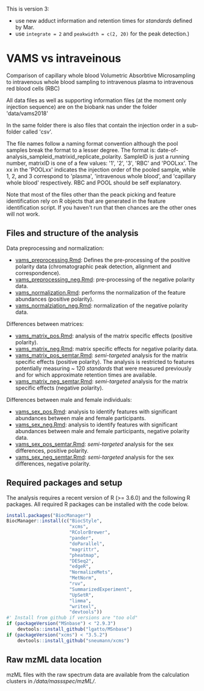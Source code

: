 This is version 3:
- use new adduct information and retention times for *standards* defined by Mar.
- use `integrate = 2` and `peakwidth = c(2, 20)` for the peak detection.)

# VAMS vs intraveinous

Comparison of capillary whole blood Volumetric Absorbtive Microsampling to
intravenous whole blood sampling to intravenous plasma to intravenous red blood
cells (RBC)

All data files as well as supporting information files (at the moment only
injection sequence) are on the biobank nas under the folder 'data/vams2018'

In the same folder there is also files that contain the injection order in a
sub-folder called 'csv'.

The file names follow a naming format convention although the pool samples break
the format to a lesser degree.  The format is:
date-of-analysis_sampleid_matrixid_replicate_polarity.  SampleID is just a
running number, matrixID is one of a few values: '1', '2', '3', 'RBC' and
'POOLxx'.  The xx in the 'POOLxx' indicates the injection order of the pooled
sample, while 1, 2, and 3 correspond to 'plasma', 'intravenous whole blood', and
'capillary whole blood' respectively. RBC and POOL should be self explanatory.

Note that most of the files other than the peack picking and feature
identification rely on R objects that are generated in the feature
identification script. If you haven't run that then chances are the other ones
will not work.


## Files and structure of the analysis

Data preprocessing and normalization:

- [vams_preprocessing.Rmd](vams_preprocessing.Rmd): Defines the pre-processing
  of the positive polarity data (chromatographic peak detection, alignment and
  correspondence).
- [vams_preprocessing_neg.Rmd](vams_preprocessing_neg.Rmd): pre-processing of
  the negative polarity data.
- [vams_normalization.Rmd](vams_normalization.Rmd): performs the normalization
  of the feature abundances (positive polarity).
- [vams_normalziation_neg.Rmd](vams_normalization_neg.Rmd): normalization of the
  negative polarity data.

Differences between matrices:

- [vams_matrix_pos.Rmd](vams_matrix_pos.Rmd): analysis of the matrix specific
  effects (positive polarity).
- [vams_matrix_neg.Rmd](vams_matrix_neg.Rmd): matrix specific effects for
  negative polarity data.
- [vams_matrix_pos_semtar.Rmd](vams_matrix_pos_semtar.Rmd): *semi-targeted*
  analysis for the matrix specific effects (positive polarity). The analysis is
  restricted to features potentially measuring ~ 120 *standards* that were
  measured previously and for which approximate retention times are available.
- [vams_matrix_neg_semtar.Rmd](vams_matrix_neg_semtar.Rmd): *semi-targeted*
  analysis for the matrix specific effects (negative polarity).

Differences between male and female individuals:

- [vams_sex_pos.Rmd](vams_sex_pos.Rmd): analysis to identify features with
  significant abundances between male and female participants.
- [vams_sex_neg.Rmd](vams_sex_neg.Rmd): analysis to identify features with
  significant abundances between male and female participants, negative polarity
  data.
- [vams_sex_pos_semtar.Rmd](vams_sex_pos_semtar.Rmd): *semi-targeted* analysis
  for the sex differences, positive polarity.
- [vams_sex_neg_semtar.Rmd](vams_sex_neg_semtar.Rmd): *semi-targeted* analysis
  for the sex differences, negative polarity.

## Required packages and setup

The analysis requires a recent version of R (>= 3.6.0) and the following R
packages. All required R packages can be installed with the code below.

```r
install.packages("BiocManager")
BiocManager::install(c("BiocStyle",
                       "xcms",
                       "RColorBrewer",
                       "pander",
                       "doParallel",
                       "magrittr",
                       "pheatmap",
                       "DESeq2",
                       "edgeR",
                       "NormalizeMets",
                       "MetNorm",
                       "ruv",
                       "SummarizedExperiment",
                       "UpSetR",
                       "limma",
                       "writexl",
                       "devtools"))
#' Install from github if versions are "too old"
if (packageVersion("MSnbase") < "2.9.3")
    devtools::install_github("lgatto/MSnbase")
if (packageVersion("xcms") < "3.5.2")
    devtools::install_github("sneumann/xcms")
```

## Raw mzML data location

mzML files with the raw spectrum data are available from the calculation
clusters in */data/massspec/mzML/*.

